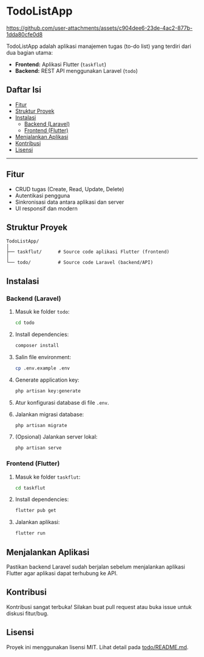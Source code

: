 # TodoListApp

https://github.com/user-attachments/assets/c904dee6-23de-4ac2-877b-1dda80cfe0d8

TodoListApp adalah aplikasi manajemen tugas (to-do list) yang terdiri dari dua bagian utama:
- **Frontend:** Aplikasi Flutter (`taskflut`)
- **Backend:** REST API menggunakan Laravel (`todo`)

## Daftar Isi

- [Fitur](#fitur)
- [Struktur Proyek](#struktur-proyek)
- [Instalasi](#instalasi)
  - [Backend (Laravel)](#backend-laravel)
  - [Frontend (Flutter)](#frontend-flutter)
- [Menjalankan Aplikasi](#menjalankan-aplikasi)
- [Kontribusi](#kontribusi)
- [Lisensi](#lisensi)

---

## Fitur

- CRUD tugas (Create, Read, Update, Delete)
- Autentikasi pengguna
- Sinkronisasi data antara aplikasi dan server
- UI responsif dan modern

## Struktur Proyek

```
TodoListApp/
│
├── taskflut/      # Source code aplikasi Flutter (frontend)
│
└── todo/          # Source code Laravel (backend/API)
```

## Instalasi

### Backend (Laravel)

1. Masuk ke folder `todo`:
    ```sh
    cd todo
    ```

2. Install dependencies:
    ```sh
    composer install
    ```

3. Salin file environment:
    ```sh
    cp .env.example .env
    ```

4. Generate application key:
    ```sh
    php artisan key:generate
    ```

5. Atur konfigurasi database di file `.env`.

6. Jalankan migrasi database:
    ```sh
    php artisan migrate
    ```

7. (Opsional) Jalankan server lokal:
    ```sh
    php artisan serve
    ```

### Frontend (Flutter)

1. Masuk ke folder `taskflut`:
    ```sh
    cd taskflut
    ```

2. Install dependencies:
    ```sh
    flutter pub get
    ```

3. Jalankan aplikasi:
    ```sh
    flutter run
    ```

## Menjalankan Aplikasi

Pastikan backend Laravel sudah berjalan sebelum menjalankan aplikasi Flutter agar aplikasi dapat terhubung ke API.

## Kontribusi

Kontribusi sangat terbuka! Silakan buat pull request atau buka issue untuk diskusi fitur/bug.

## Lisensi

Proyek ini menggunakan lisensi MIT. Lihat detail pada [todo/README.md](todo/README.md).
